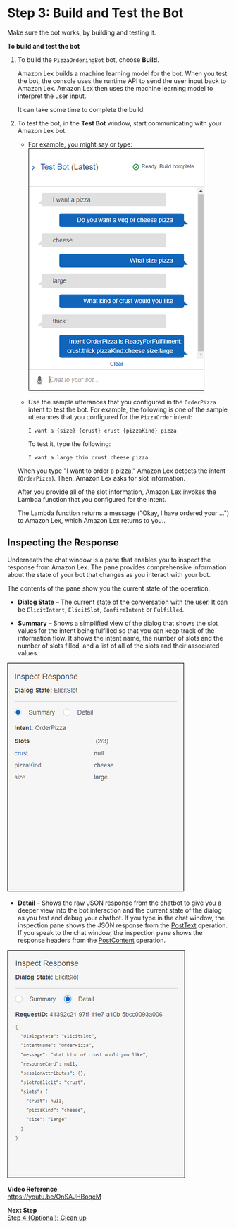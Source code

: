 # Step 3: Build and Test the Bot

Make sure the bot works, by building and testing it. 

**To build and test the bot**

1. To build the `PizzaOrderingBot` bot, choose **Build**. 

   Amazon Lex builds a machine learning model for the bot. When you test the bot, the console uses the runtime API to send the user input back to Amazon Lex. Amazon Lex then uses the machine learning model to interpret the user input. 

   It can take some time to complete the build. 

1. To test the bot, in the **Test Bot** window, start communicating with your Amazon Lex bot. 
   + For example, you might say or type:  
![](../images/gs1-110.png)
   + Use the sample utterances that you configured in the `OrderPizza` intent to test the bot. For example, the following is one of the sample utterances that you configured for the `PizzaOrder` intent: 

     ```
     I want a {size} {crust} crust {pizzaKind} pizza
     ```

     To test it, type the following:

     ```
     I want a large thin crust cheese pizza
     ```

   When you type "I want to order a pizza," Amazon Lex detects the intent (`OrderPizza`). Then, Amazon Lex asks for slot information.

   After you provide all of the slot information, Amazon Lex invokes the Lambda function that you configured for the intent.

   The Lambda function returns a message ("Okay, I have ordered your ...") to Amazon Lex, which Amazon Lex returns to you..

## Inspecting the Response

Underneath the chat window is a pane that enables you to inspect the response from Amazon Lex. The pane provides comprehensive information about the state of your bot that changes as you interact with your bot.

The contents of the pane show you the current state of the operation.
+ **Dialog State** – The current state of the conversation with the user. It can be `ElicitIntent`, `ElicitSlot`, `ConfirmIntent` or `Fulfilled`. 

+ **Summary** – Shows a simplified view of the dialog that shows the slot values for the intent being fulfilled so that you can keep track of the information flow. It shows the intent name, the number of slots and the number of slots filled, and a list of all of the slots and their associated values.

![The Amazon Lex console's response summary inspection pane.](../images/gs1-115.png)

+ **Detail** – Shows the raw JSON response from the chatbot to give you a deeper view into the bot interaction and the current state of the dialog as you test and debug your chatbot. If you type in the chat window, the inspection pane shows the JSON response from the [PostText](https://docs.aws.amazon.com/lex/latest/dg/API_runtime_PostText.html) operation. If you speak to the chat window, the inspection pane shows the response headers from the [PostContent](https://docs.aws.amazon.com/lex/latest/dg/API_runtime_PostContent.html) operation. 

![The console's response inspection pane.](../images/gs1-116.png)

**Video Reference**  
https://youtu.be/OnSAJHBoqcM

**Next Step**  
[Step 4 (Optional): Clean up](ex2-step4.md)
